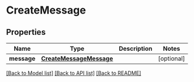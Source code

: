 # CreateMessage

## Properties
Name | Type | Description | Notes
------------ | ------------- | ------------- | -------------
**message** | [**CreateMessageMessage**](CreateMessageMessage.md) |  | [optional] 

[[Back to Model list]](../README.md#documentation-for-models) [[Back to API list]](../README.md#documentation-for-api-endpoints) [[Back to README]](../README.md)

